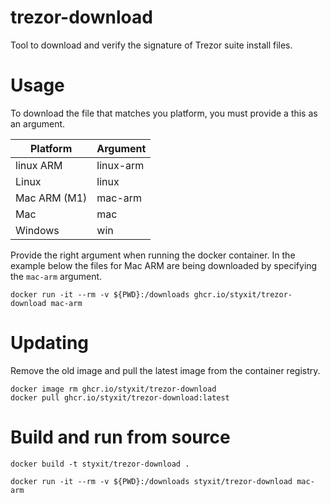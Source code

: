 # trezor-download
Tool to download and verify the signature of Trezor suite install files.

# Usage
To download the file that matches you platform, you must provide a this as an argument.

| Platform     | Argument  |
| ------------ | --------- |
| linux ARM    | linux-arm |
| Linux        | linux     |
| Mac ARM (M1) | mac-arm   |
| Mac          | mac       |
| Windows      | win       |

Provide the right argument when running the docker container. In the example below the files for Mac ARM are being downloaded by specifying the `mac-arm` argument.

```
docker run -it --rm -v ${PWD}:/downloads ghcr.io/styxit/trezor-download mac-arm
```

# Updating
Remove the old image and pull the latest image from the container registry.

```
docker image rm ghcr.io/styxit/trezor-download
docker pull ghcr.io/styxit/trezor-download:latest
```

# Build and run from source
```
docker build -t styxit/trezor-download .

docker run -it --rm -v ${PWD}:/downloads styxit/trezor-download mac-arm
```
